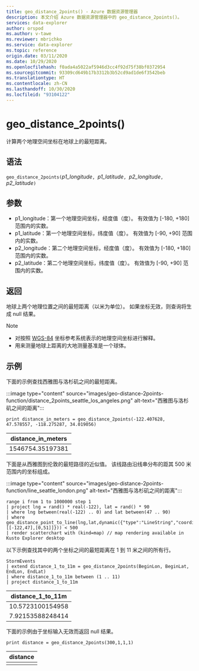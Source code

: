```yaml
---
title: geo_distance_2points() - Azure 数据资源管理器
description: 本文介绍 Azure 数据资源管理器中的 geo_distance_2points()。
services: data-explorer
author: orspod
ms.author: v-tawe
ms.reviewer: mbrichko
ms.service: data-explorer
ms.topic: reference
origin.date: 03/11/2020
ms.date: 10/29/2020
ms.openlocfilehash: f0ada4a5022af5946d3cc4f92d75f38bf0372954
ms.sourcegitcommit: 93309cd649b17b3312b3b52cd9ad1de6f3542beb
ms.translationtype: HT
ms.contentlocale: zh-CN
ms.lasthandoff: 10/30/2020
ms.locfileid: "93104122"
---
```

# <a name="geo_distance_2points"></a>geo_distance_2points()

计算两个地理空间坐标在地球上的最短距离。

## <a name="syntax"></a>语法

`geo_distance_2points(`*p1_longitude*`, `*p1_latitude*`, `*p2_longitude*`, `*p2_latitude*`)`

## <a name="arguments"></a>参数

* p1_longitude：第一个地理空间坐标，经度值（度）。 有效值为 [-180, +180] 范围内的实数。
* p1_latitude：第一个地理空间坐标，纬度值（度）。 有效值为 [-90, +90] 范围内的实数。
* p2_longitude：第二个地理空间坐标，经度值（度）。 有效值为 [-180, +180] 范围内的实数。
* p2_latitude：第二个地理空间坐标，纬度值（度）。 有效值为 [-90, +90] 范围内的实数。

## <a name="returns"></a>返回

地球上两个地理位置之间的最短距离（以米为单位）。 如果坐标无效，则查询将生成 null 结果。

> [!NOTE]
> * 对按照 [WGS-84](https://earth-info.nga.mil/GandG/update/index.php?action=home) 坐标参考系统表示的地理空间坐标进行解释。
> * 用来测量地球上距离的大地测量基准是一个球体。

## <a name="examples"></a>示例

下面的示例查找西雅图与洛杉矶之间的最短距离。

:::image type="content" source="images/geo-distance-2points-function/distance_2points_seattle_los_angeles.png" alt-text="西雅图与洛杉矶之间的距离":::

<!-- csl: https://help.kusto.chinacloudapi.cn/Samples -->
```kusto
print distance_in_meters = geo_distance_2points(-122.407628, 47.578557, -118.275287, 34.019056)
```

| distance_in_meters |
|--------------------|
| 1546754.35197381   |

下面是从西雅图到伦敦的最短路径的近似值。 该线路由沿线串分布的距其 500 米范围内的坐标组成。

:::image type="content" source="images/geo-distance-2points-function/line_seattle_london.png" alt-text="西雅图与洛杉矶之间的距离":::

<!-- csl: https://help.kusto.chinacloudapi.cn/Samples -->
```kusto
range i from 1 to 1000000 step 1
| project lng = rand() * real(-122), lat = rand() * 90
| where lng between(real(-122) .. 0) and lat between(47 .. 90)
| where geo_distance_point_to_line(lng,lat,dynamic({"type":"LineString","coordinates":[[-122,47],[0,51]]})) < 500
| render scatterchart with (kind=map) // map rendering available in Kusto Explorer desktop
```

以下示例查找其中的两个坐标之间的最短距离在 1 到 11 米之间的所有行。

<!-- csl: https://help.kusto.chinacloudapi.cn/Samples -->
```kusto
StormEvents
| extend distance_1_to_11m = geo_distance_2points(BeginLon, BeginLat, EndLon, EndLat)
| where distance_1_to_11m between (1 .. 11)
| project distance_1_to_11m
```

| distance_1_to_11m |
|-------------------|
| 10.5723100154958  |
| 7.92153588248414  |

下面的示例由于坐标输入无效而返回 null 结果。

<!-- csl: https://help.kusto.chinacloudapi.cn/Samples -->
```kusto
print distance = geo_distance_2points(300,1,1,1)
```

| distance |
|----------|
|          |
